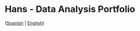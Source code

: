 # Hans - Data Analysis Portfolio 
([Spanish](https://github.com/HansAllTech/Hans_Data_Analysis_Portfolio/blob/main/Proyectos.md#tabla-de-contenido-es--en) | [English](https://github.com/HansAllTech/Hans_Data_Analysis_Portfolio/blob/main/Projects.md#table-of-content-es--en))                                                         
                                                                                                                                                                            
                                                                                              
                                                                                                                             
                                                                                                        
                                                                                   
                                                            
                                                                                     
                              
                 
             
       
       
  
